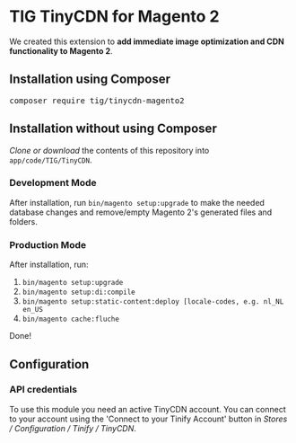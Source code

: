 # TIG TinyCDN for Magento 2
We created this extension to **add immediate image optimization and CDN functionality to Magento 2**. 

## Installation using Composer
<pre>composer require tig/tinycdn-magento2</pre>

## Installation without using Composer
_Clone or download_ the contents of this repository into `app/code/TIG/TinyCDN`.

### Development Mode
After installation, run `bin/magento setup:upgrade` to make the needed database changes and remove/empty Magento 2's generated files and folders.

### Production Mode
After installation, run:
1. `bin/magento setup:upgrade`
2. `bin/magento setup:di:compile`
3. `bin/magento setup:static-content:deploy [locale-codes, e.g. nl_NL en_US`
4. `bin/magento cache:fluche`

Done!

## Configuration

### API credentials
To use this module you need an active TinyCDN account. You can connect to your account using the 'Connect to your Tinify Account' button in _Stores / Configuration / Tinify / TinyCDN_.

